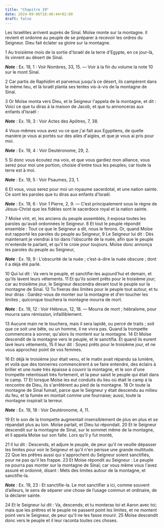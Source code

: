 ```yaml
---
title: "Chapitre 19"
date: 2024-09-06T18:40:44+02:00
draft: false
---
```



Les Israélites arrivent auprès de Sinaï.
Moïse monte sur la montagne.
Il revient et ordonne au peuple de se préparer à recevoir les ordres du Seigneur.
Dieu fait éclater sa gloire sur la montagne.


1 Au troisième mois de la sortie d'Israël de la terre d'Egypte, en ce jour-là, ils vinrent au désert de Sinaï.

***Note*** :  Ex. 19, 1 : Voir Nombres, 33, 15. ― Voir à la fin du volume la note 10 sur le mont Sinaï.

2 Car partis de Raphidim et parvenus jusqu'à ce désert, ils campèrent dans le même lieu, et là Israël planta ses tentes vis-à-vis de la montagne de Sinaï.


3 Or Moïse monta vers Dieu, et le Seigneur l'appela de la montagne, et dit : Voici ce que tu diras à la maison de Jacob, et que tu annonceras aux enfants d'Israël :

***Note*** :  Ex. 19, 3 : Voir Actes des Apôtres, 7, 38.

4 Vous-mêmes vous avez vu ce que j'ai fait aux Egyptiens, de quelle manière je vous ai portés sur des ailes d'aigles, et que je vous ai pris pour moi.

***Note*** :  Ex. 19, 4 : Voir Deutéronome, 29, 2.

5 Si donc vous écoutez ma voix, et que vous gardiez mon alliance, vous serez pour moi une portion, choisie d'entre tous les peuples; car toute la terre est à moi.

***Note*** :  Ex. 19, 5 : Voir Psaumes, 23, 1.

6 Et vous, vous serez pour moi un royaume sacerdotal, et une nation sainte. Ce sont les paroles que tu diras aux enfants d'Israël.

***Note*** :  Ex. 19, 6 : Voir 1 Pierre, 2, 9. ― C’est principalement sous le règne de Jésus-Christ que les fidèles sont le sacerdoce royal et la nation sainte.


7 Moïse vint, et, les anciens du peuple assemblés, il exposa toutes les paroles qu'avait ordonnées le Seigneur. 8 Et tout le peuple répondit ensemble : Tout ce que le Seigneur a dit, nous le ferons. Or, quand Moïse eut rapporté les paroles du peuple au Seigneur, 9 Le Seigneur lui dit : Dès maintenant je viendrai à toi dans l'obscurité de la nuée, afin que le peuple m'entende te parlant, et qu'il te croie pour toujours. Moïse donc annonça les paroles du peuple au Seigneur,

***Note*** :  Ex. 19, 9 : L’obscurité de la nuée ; c’est-à-dire la nuée obscure ; dont il a déjà été parlé.


10 Qui lui dit : Va vers le peuple, et sanctifie-les aujourd'hui et demain, et qu'ils lavent leurs vêtements. 11 Et qu'ils soient prêts pour le troisième jour; car au troisième jour, le Seigneur descendra devant tout le peuple sur la montagne de Sinaï. 12 Tu fixeras des limites pour le peuple tout autour, et tu leur diras : Gardez-vous de monter sur la montagne et d'en toucher les limites ; quiconque touchera la montagne mourra de mort.

***Note*** :  Ex. 19, 12 : Voir Hébreux, 12, 18. ― Mourra de mort ; hébraïsme, pour mourra sans rémission, infailliblement.

13 Aucune main ne le touchera, mais il sera lapidé, ou percé de traits ; soit que ce soit une bête, ou un homme, il ne vivra pas. Quand la trompette commencera à sonner, qu'alors ils montent sur la montagne. 14 Et Moïse descendit de la montagne vers le peuple, et le sanctifia. Et quand ils eurent lavé leurs vêtements, 15 Il leur dit : Soyez prêts pour le troisième jour, et ne vous approchez point de vos femmes.


16 Et déjà le troisième jour était venu, et le matin avait répandu sa lumière, et voilà que des tonnerres commencèrent à se faire entendre, des éclairs à briller et une nuée très épaisse à couvrir la montagne, et le son d'une trompette retentissait très fortement, et la peur saisit le peuple qui était dans le camp. 17 Et lorsque Moïse les eut conduits du lieu où était le camp à la rencontre de Dieu, ils s'arrêtèrent au pied de la montagne. 18 Or toute la montagne de Sinaï fumait, parce que le Seigneur y était descendu au milieu du feu, et la fumée en montait comme une fournaise; aussi, toute la montagne inspirait la terreur.

***Note*** :  Ex. 19, 18 : Voir Deutéronome, 4, 11.

19 Et le son de la trompette augmentait insensiblement de plus en plus et se répandait plus au loin. Moïse parlait, et Dieu lui répondait. 20 Et le Seigneur descendit sur la montagne de Sinaï, sur le sommet même de la montagne, et il appela Moïse sur son faîte. Lors qu'il y fut monté,


21 Il lui dit : Descends, et adjure le peuple, de peur qu'il ne veuille dépasser les limites pour voir le Seigneur et qu'il n'en périsse une grande multitude. 22 Que les prêtres aussi qui s'approchent du Seigneur soient sanctifiés, pour ne pas qu'il les frappe. 23 Et Moïse répondit au Seigneur : Le peuple ne pourra pas monter sur la montagne de Sinaï; car vous même vous l'avez assuré et ordonné, disant : Mets des limites autour de la montagne, et sanctifie-la.

***Note*** :  Ex. 19, 23 : Et sanctifie-la. Le mot sanctifier a ici, comme souvent d’ailleurs, le sens de séparer une chose de l’usage commun et ordinaire, de la déclarer sainte.

24 Et le Seigneur lui dit : Va, descends; et tu monteras toi et Aaron avec toi; mais que les prêtres et le peuple ne passent point les limites, et ne montent point vers le Seigneur, de peur qu'il ne les fasse mourir. 25 Moïse descendit donc vers le peuple et il leur raconta toutes ces choses.

